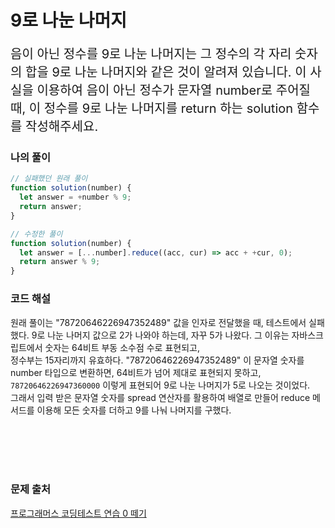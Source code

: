 # 9로 나눈 나머지

<p style='font-size: 20px'>음이 아닌 정수를 9로 나눈 나머지는 그 정수의 각 자리 숫자의 합을 9로 나눈 나머지와 같은 것이 알려져 있습니다.
이 사실을 이용하여 음이 아닌 정수가 문자열 number로 주어질 때, 이 정수를 9로 나눈 나머지를 return 하는 solution 함수를 작성해주세요.</p>

### 나의 풀이

```javascript
// 실패했던 원래 풀이
function solution(number) {
  let answer = +number % 9;
  return answer;
}

// 수정한 풀이
function solution(number) {
  let answer = [...number].reduce((acc, cur) => acc + +cur, 0);
  return answer % 9;
}
```

### 코드 해설

원래 풀이는 "78720646226947352489" 값을 인자로 전달했을 때, 테스트에서 실패했다.
9로 나눈 나머지 값으로 2가 나와야 하는데, 자꾸 5가 나왔다. 그 이유는 자바스크립트에서 숫자는 64비트 부동 소수점 수로 표현되고,
<br />
정수부는 15자리까지 유효하다. "78720646226947352489" 이 문자열 숫자를 number 타입으로 변환하면, 64비트가 넘어 제대로 표현되지 못하고,
`78720646226947360000` 이렇게 표현되어 9로 나눈 나머지가 5로 나오는 것이었다.
<br />
그래서 입력 받은 문자열 숫자를 spread 연산자를 활용하여 배열로 만들어 reduce 메서드를 이용해 모든 숫자를 더하고 9를 나눠 나머지를 구했다.

<br />
<br />
<br />
<br />

### 문제 출처

<a href='https://school.programmers.co.kr/learn/courses/30/lessons/181847'>프로그래머스 코딩테스트 연습 0 떼기</a>
